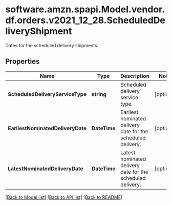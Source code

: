 # software.amzn.spapi.Model.vendor.df.orders.v2021_12_28.ScheduledDeliveryShipment
Dates for the scheduled delivery shipments.

## Properties

Name | Type | Description | Notes
------------ | ------------- | ------------- | -------------
**ScheduledDeliveryServiceType** | **string** | Scheduled delivery service type. | [optional] 
**EarliestNominatedDeliveryDate** | **DateTime** | Earliest nominated delivery date for the scheduled delivery. | [optional] 
**LatestNominatedDeliveryDate** | **DateTime** | Latest nominated delivery date for the scheduled delivery. | [optional] 

[[Back to Model list]](../README.md#documentation-for-models) [[Back to API list]](../README.md#documentation-for-api-endpoints) [[Back to README]](../README.md)

